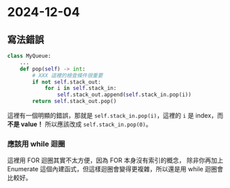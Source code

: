 # 2024-12-04

## 寫法錯誤
```python
class MyQueue:
    ...
    def pop(self) -> int:
        # XXX 這裡的檢查條件很重要
        if not self.stack_out:
            for i in self.stack_in:
                self.stack_out.append(self.stack_in.pop(i))
        return self.stack_out.pop()
```
這裡有一個明顯的錯誤，那就是 `self.stack_in.pop(i)`，這裡的 `i` 是 index，而**不是 value！**
所以應該改成 `self.stack_in.pop(0)`。


### 應該用 while 迴圈
這裡用 FOR 迴圈其實不太方便，因為 FOR 本身沒有索引的概念，
除非你再加上 Enumerate 這個內建函式，但這樣迴圈會變得更複雜，所以還是用 while 迴圈會比較好。
